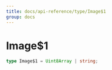 ```yaml
---
title: docs/api-reference/type/Image$1
group: docs
---
```


# Image$1

```ts
type Image$1 = Uint8Array | string;
```


